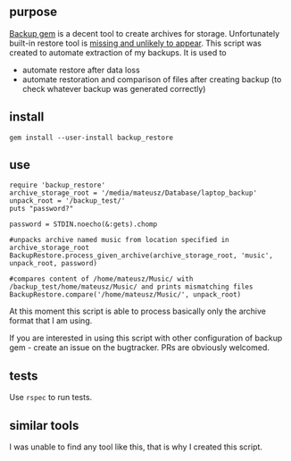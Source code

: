## purpose

[Backup gem](https://github.com/backup/backup) is a decent tool to create archives for storage. Unfortunately built-in restore tool is [missing and unlikely to appear](https://github.com/backup/backup-features/issues/28). This script was created to automate extraction of my backups. It is used to

 - automate restore after data loss
 - automate restoration and comparison of files after creating backup (to check whatever backup was generated correctly)

## install

```
gem install --user-install backup_restore
```

## use

```
require 'backup_restore'
archive_storage_root = '/media/mateusz/Database/laptop_backup'
unpack_root = '/backup_test/'
puts "password?"

password = STDIN.noecho(&:gets).chomp

#unpacks archive named music from location specified in archive_storage_root
BackupRestore.process_given_archive(archive_storage_root, 'music', unpack_root, password)

#compares content of /home/mateusz/Music/ with /backup_test/home/mateusz/Music/ and prints mismatching files
BackupRestore.compare('/home/mateusz/Music/', unpack_root)
```

At this moment this script is able to process basically only the archive format that I am using.

If you are interested in using this script with other configuration of backup gem - create an issue on the bugtracker. PRs are obviously welcomed.

## tests

Use `rspec` to run tests.

## similar tools

I was unable to find any tool like this, that is why I created this script.
